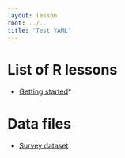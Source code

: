 ```yaml
---
layout: lesson
root: ../..
title: "Test YAML"
---
```



# List of R lessons

* [Getting started](01-starting-with-data.html)*

# Data files

*  [Survey dataset](https://github.com/datacarpentry/2014-09-29-iDigBio/raw/master/data/biology/surveys.csv)

